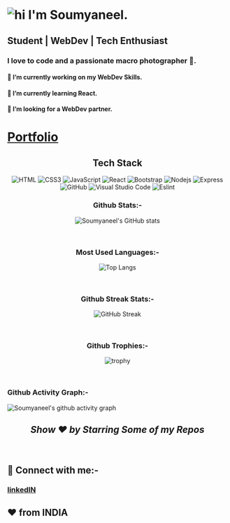 # ![hi](https://www.mediafire.com/convkey/3a97/nkg4j7d832ludi8zg.jpg) I'm Soumyaneel.


## Student | WebDev | Tech Enthusiast

### I love to code and a passionate macro photographer 📸.

#### 🔭 I’m currently working on my WebDev Skills.
#### 🌱 I’m currently learning React.
#### 🤔 I’m looking for a WebDev partner.


# [Portfolio](https://soumyaneel.web.app)



<div align="center">
  <h2>Tech Stack</h2>
  
  ![HTML](https://img.shields.io/badge/HTML-006466?logo=HTML5&logoColor=white)
  ![CSS3](https://img.shields.io/badge/CSS3-065A60?logo=css3&logoColor=white)
  ![JavaScript](https://img.shields.io/badge/JavaScript-0B525B?logo=javascript&logoColor=white)
  ![React](https://img.shields.io/badge/React-144552?logo=react&logoColor=white)
  ![Bootstrap](https://img.shields.io/badge/Bootstrap-212F45?logo=bootstrap&logoColor=white)
  ![Nodejs](https://img.shields.io/badge/Nodejs-312244?logo=Node.js&logoColor=white)
  ![Express](https://img.shields.io/badge/Express-4D194D?logo=Express&logoColor=white)
  ![GitHub](https://img.shields.io/badge/GitHub-56CFE1?logo=github&logoColor=white)
  ![Visual Studio Code](https://img.shields.io/badge/Visual%20Studio%20Code-64DFDF?logo=Visual%20Studio%20Code&logoColor=white)
  ![Eslint](https://img.shields.io/badge/ESLint-D6FFF3?logo=ESLint&logoColor=white)
  


### Github Stats:-
![Soumyaneel's GitHub stats](https://github-readme-stats.vercel.app/api?username=A-Little-Hat)

</br>

### Most Used Languages:-
![Top Langs](https://github-readme-stats.vercel.app/api/top-langs/?username=A-Little-Hat)

</br>

### Github Streak Stats:-
![GitHub Streak](https://github-readme-streak-stats.herokuapp.com/?user=A-Little-Hat)

</br>

### Github Trophies:-
![trophy](https://github-profile-trophy.vercel.app/?username=A-Little-Hat&theme=gruvbox)

</br>
</div>

### Github Activity Graph:-
![Soumyaneel's github activity graph](https://activity-graph.herokuapp.com/graph?username=A-Little-Hat)


<h2><i> <p align="center"> Show ❤️ by Starring Some of my Repos</i></h2>


</br>
<h2> 🤝 Connect with me:-</h2>

### [linkedIN](https://www.linkedin.com/in/soumyaneel-sarkar-04158a1b0/)





## ❤️ from INDIA
